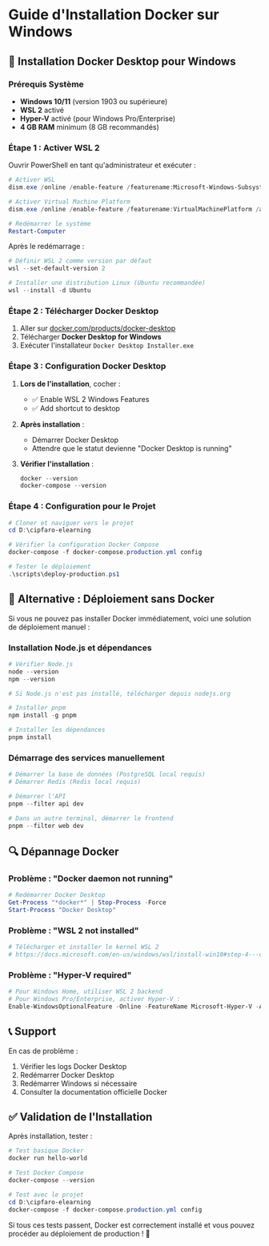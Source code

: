 # Guide d'Installation Docker sur Windows

## 🔧 Installation Docker Desktop pour Windows

### Prérequis Système
- **Windows 10/11** (version 1903 ou supérieure)
- **WSL 2** activé
- **Hyper-V** activé (pour Windows Pro/Enterprise)
- **4 GB RAM** minimum (8 GB recommandés)

### Étape 1 : Activer WSL 2

Ouvrir PowerShell en tant qu'administrateur et exécuter :

```powershell
# Activer WSL
dism.exe /online /enable-feature /featurename:Microsoft-Windows-Subsystem-Linux /all /norestart

# Activer Virtual Machine Platform
dism.exe /online /enable-feature /featurename:VirtualMachinePlatform /all /norestart

# Redémarrer le système
Restart-Computer
```

Après le redémarrage :

```powershell
# Définir WSL 2 comme version par défaut
wsl --set-default-version 2

# Installer une distribution Linux (Ubuntu recommandée)
wsl --install -d Ubuntu
```

### Étape 2 : Télécharger Docker Desktop

1. Aller sur [docker.com/products/docker-desktop](https://www.docker.com/products/docker-desktop/)
2. Télécharger **Docker Desktop for Windows**
3. Exécuter l'installateur `Docker Desktop Installer.exe`

### Étape 3 : Configuration Docker Desktop

1. **Lors de l'installation**, cocher :
   - ✅ Enable WSL 2 Windows Features
   - ✅ Add shortcut to desktop

2. **Après installation** :
   - Démarrer Docker Desktop
   - Attendre que le statut devienne "Docker Desktop is running"

3. **Vérifier l'installation** :
   ```powershell
   docker --version
   docker-compose --version
   ```

### Étape 4 : Configuration pour le Projet

```powershell
# Cloner et naviguer vers le projet
cd D:\cipfaro-elearning

# Vérifier la configuration Docker Compose
docker-compose -f docker-compose.production.yml config

# Tester le déploiement
.\scripts\deploy-production.ps1
```

## 🚀 Alternative : Déploiement sans Docker

Si vous ne pouvez pas installer Docker immédiatement, voici une solution de déploiement manuel :

### Installation Node.js et dépendances
```powershell
# Vérifier Node.js
node --version
npm --version

# Si Node.js n'est pas installé, télécharger depuis nodejs.org

# Installer pnpm
npm install -g pnpm

# Installer les dépendances
pnpm install
```

### Démarrage des services manuellement
```powershell
# Démarrer la base de données (PostgreSQL local requis)
# Démarrer Redis (Redis local requis)

# Démarrer l'API
pnpm --filter api dev

# Dans un autre terminal, démarrer le frontend
pnpm --filter web dev
```

## 🔍 Dépannage Docker

### Problème : "Docker daemon not running"
```powershell
# Redémarrer Docker Desktop
Get-Process "*docker*" | Stop-Process -Force
Start-Process "Docker Desktop"
```

### Problème : "WSL 2 not installed"
```powershell
# Télécharger et installer le kernel WSL 2
# https://docs.microsoft.com/en-us/windows/wsl/install-win10#step-4---download-the-linux-kernel-update-package
```

### Problème : "Hyper-V required"
```powershell
# Pour Windows Home, utiliser WSL 2 backend
# Pour Windows Pro/Enterprise, activer Hyper-V :
Enable-WindowsOptionalFeature -Online -FeatureName Microsoft-Hyper-V -All
```

## 📞 Support

En cas de problème :
1. Vérifier les logs Docker Desktop
2. Redémarrer Docker Desktop
3. Redémarrer Windows si nécessaire
4. Consulter la documentation officielle Docker

## ✅ Validation de l'Installation

Après installation, tester :

```powershell
# Test basique Docker
docker run hello-world

# Test Docker Compose
docker-compose --version

# Test avec le projet
cd D:\cipfaro-elearning
docker-compose -f docker-compose.production.yml config
```

Si tous ces tests passent, Docker est correctement installé et vous pouvez procéder au déploiement de production ! 🎉